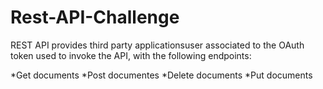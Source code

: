 # Rest-API-Challenge
REST API provides third party applicationsuser associated to the OAuth token used to invoke the API, with the following endpoints:

*Get documents
*Post documentes
*Delete documents
*Put documents

